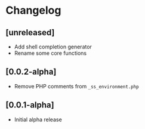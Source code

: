 # Changelog

## [unreleased]

- Add shell completion generator
- Rename some core functions


## [0.0.2-alpha]

- Remove PHP comments from `_ss_environment.php`


## [0.0.1-alpha]

- Initial alpha release
